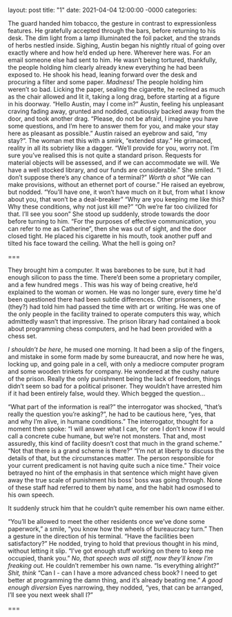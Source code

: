 layout: post
title: "1"
date: 2021-04-04 12:00:00 -0000
categories: 

The guard handed him tobacco, the gesture in contrast to expressionless features. He gratefully accepted through the bars, before returning to his desk. The dim light from a lamp illuminated the foil packet, and the strands of herbs nestled inside. Sighing, Austin began his nightly ritual of going over exactly where and how he’d ended up here. Wherever here was. For an email someone else had sent to him.
He wasn’t being tortured, thankfully, the people holding him clearly already knew everything he had been exposed to. He shook his head, leaning forward over the desk and procuring a filter and some paper. *Madness!*
The people holding him weren’t so bad. Licking the paper, sealing the cigarette, he reclined as much as the chair allowed and lit it, taking a long drag, before starting at a figure in his doorway. 
“Hello Austin, may I come in?”
Austin, feeling his unpleasant craving fading away, grunted and nodded, cautiously backed away from the door, and took another drag. 
“Please, do not be afraid, I imagine you have some questions, and I’m here to answer them for you, and make your stay here as pleasant as possible.”
Austin raised an eyebrow and said, “my stay?”. The woman met this with a smirk, “extended stay.” 
He grimaced, reality in all its sobriety like a dagger. “We’ll provide for you, worry not. I’m sure you’ve realised this is not quite a standard prison. Requests for material objects will be assessed, and if we can accommodate we will. We have a well stocked library, and our funds are considerable.” She smiled.
“I don’t suppose there’s any chance of a terminal?” *Worth a shot* 
“We can make provisions, without an ethernet port of course.”
He raised an eyebrow, but nodded.
“You’ll have one, it won’t have much on it but, from what I know about you, that won’t be a deal-breaker”
“Why are you keeping me like this? Why these conditions, why not just kill me?”
“Oh we’re far too  civilized for that. I’ll see you soon”
She stood up suddenly, strode towards the door before turning to him.
“For the purposes of effective communication, you can refer to me as Catherine”, then she was out of sight, and the door closed tight. 
He placed his cigarette in his mouth, took another puff and tilted his face toward the ceiling.
What the hell is going on?

===

They brought him a computer. It was barebones to be sure, but it had enough silicon to pass the time. There’d been some a proprietary compiler, and a few hundred megs . This was his way of being creative, he’d explained to the woman or women. He was no longer sure, every time he'd been questioned there had been subtle differences. Other prisoners, she (they?) had told him had passed the time with art or writing. He was one of the only people in the facility trained to operate computers this way, which admittedly wasn’t that impressive. The prison library had contained a book about programming chess computers, and he had been provided with a chess set. 

*I shouldn’t be here*, he mused one morning. It had been a slip of the fingers, and mistake in some form made by some bureaucrat, and now here he was, locking up, and going pale in a cell, with only a mediocre computer program and some wooden trinkets for company. He wondered at the cushy nature of the prison. Really the only punishment being the lack of freedom, things didn’t seem so bad for a political prisoner. They wouldn’t have arrested him if it had been entirely false, would they. Which begged the question…

“What part of the information is real?” the interrogator was shocked, “that’s really the question you’re asking?”, he had to be cautious here, “yes, that and why I’m alive, in humane conditions.”
The interrogator, thought for a moment then spoke:
  “I will answer what I can, for one I don’t know if I would call a concrete cube humane, but we’re not monsters. That and, most assuredly, this kind of facility doesn’t cost that much in the grand scheme.”
“Not that there is a grand scheme is there?”
“I’m not at liberty to discuss the details of that, but the circumstances matter. The person responsible for your current predicament is not having quite such a nice time.” Their voice betrayed no hint of the emphasis in that sentence which might have given away the true scale of punishment his boss’ boss was going through. None of these staff had referred to them by name, and the habit had osmosed to his own speech. 

It suddenly struck him that he couldn’t quite remember his own name either.

“You’ll be allowed to meet the other residents once we’ve done some paperwork,” a smile, “you know how the wheels of bureaucracy turn.” Then a gesture in the direction of his terminal. “Have the facilities been satisfactory?”
He nodded, trying  to hold that previous thought in his mind, without letting it slip. “I’ve got enough stuff working on there to keep me occupied, thank you.” *No, that speech was all stiff, now they’ll know I’m freaking out.* He couldn’t remember his own name. 
“Is everything alright?”
*Shit, think*
“Can I - can I have a more advanced chess book? I need to get better at programming the damn thing, and it’s already beating me.”
*A good enough diversion*
Eyes narrowing, they nodded, “yes, that can be arranged, I’ll see you next week shall I?”

===